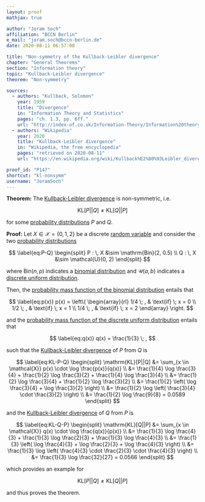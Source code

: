 ```yaml
---
layout: proof
mathjax: true

author: "Joram Soch"
affiliation: "BCCN Berlin"
e_mail: "joram.soch@bccn-berlin.de"
date: 2020-08-11 06:57:00

title: "Non-symmetry of the Kullback-Leibler divergence"
chapter: "General Theorems"
section: "Information theory"
topic: "Kullback-Leibler divergence"
theorem: "Non-symmetry"

sources:
  - authors: "Kullback, Solomon"
    year: 1959
    title: "Divergence"
    in: "Information Theory and Statistics"
    pages: "ch. 1.3, pp. 6ff."
    url: "http://index-of.co.uk/Information-Theory/Information%20theory%20and%20statistics%20-%20Solomon%20Kullback.pdf"
  - authors: "Wikipedia"
    year: 2020
    title: "Kullback-Leibler divergence"
    in: "Wikipedia, the free encyclopedia"
    pages: "retrieved on 2020-08-11"
    url: "https://en.wikipedia.org/wiki/Kullback%E2%80%93Leibler_divergence#Basic_example"

proof_id: "P147"
shortcut: "kl-nonsymm"
username: "JoramSoch"
---
```



**Theorem:**  The [Kullback-Leibler divergence](/D/kl) is non-symmetric, i.e.

$$ \label{eq:KL-nonsymm}
\mathrm{KL}[P||Q] \neq \mathrm{KL}[Q||P]
$$

for some [probability distributions](/D/dist) $P$ and $Q$.


**Proof:** Let $X \in \mathcal{X} = \left\lbrace 0, 1, 2 \right\rbrace$ be a discrete [random variable](/D/rvar) and consider the two [probability distributions](/D/dist)

$$ \label{eq:P-Q}
\begin{split}
P : \, X &\sim \mathrm{Bin}(2, 0.5) \\
Q : \, X &\sim \mathcal{U}(0, 2)
\end{split}
$$

where $\mathrm{Bin}(n, p)$ indicates a [binomial distribution](/D/bin) and $\mathcal{U}(a, b)$ indicates a [discrete uniform distribution](/D/duni).

Then, the [probability mass function of the binomial distribution](/P/bin-pmf) entails that

$$ \label{eq:p(x)}
p(x) = \left\{
\begin{array}{rl}
1/4 \; , & \text{if} \; x = 0 \\
1/2 \; , & \text{if} \; x = 1 \\
1/4 \; , & \text{if} \; x = 2
\end{array}
\right.
$$

and the [probability mass function of the discrete uniform distribution](/P/duni-pmf) entails that

$$ \label{eq:q(x)}
q(x) = \frac{1}{3} \; ,
$$

such that the [Kullback-Leibler divergence](/D/kl) of $P$ from $Q$ is

$$ \label{eq:KL-P-Q}
\begin{split}
\mathrm{KL}[P||Q] &= \sum_{x \in \mathcal{X}} p(x) \cdot \log \frac{p(x)}{q(x)} \\
&= \frac{1}{4} \log \frac{3}{4} + \frac{1}{2} \log \frac{3}{2} + \frac{1}{4} \log \frac{3}{4} \\
&= \frac{1}{2} \log \frac{3}{4} + \frac{1}{2} \log \frac{3}{2} \\
&= \frac{1}{2} \left( \log \frac{3}{4} + \log \frac{3}{2} \right) \\
&= \frac{1}{2} \log \left( \frac{3}{4} \cdot \frac{3}{2} \right) \\
&= \frac{1}{2} \log \frac{9}{8} = 0.0589
\end{split}
$$

and the [Kullback-Leibler divergence](/D/kl) of $Q$ from $P$ is

$$ \label{eq:KL-Q-P}
\begin{split}
\mathrm{KL}[Q||P] &= \sum_{x \in \mathcal{X}} q(x) \cdot \log \frac{q(x)}{p(x)} \\
&= \frac{1}{3} \log \frac{4}{3} + \frac{1}{3} \log \frac{2}{3} + \frac{1}{3} \log \frac{4}{3} \\
&= \frac{1}{3} \left( \log \frac{4}{3} + \log \frac{2}{3} + \log \frac{4}{3} \right) \\
&= \frac{1}{3} \log \left( \frac{4}{3} \cdot \frac{2}{3} \cdot \frac{4}{3} \right) \\
&= \frac{1}{3} \log \frac{32}{27} = 0.0566
\end{split}
$$

which provides an example for

$$ \label{eq:KL-nonsymm-qed}
\mathrm{KL}[P||Q] \neq \mathrm{KL}[Q||P]
$$

and thus proves the theorem.